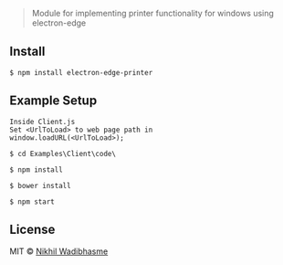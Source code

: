 
> Module for implementing printer functionality for windows using electron-edge

## Install

```
$ npm install electron-edge-printer
```
## Example Setup

```
Inside Client.js
Set <UrlToLoad> to web page path in 
window.loadURL(<UrlToLoad>);

$ cd Examples\Client\code\

$ npm install 

$ bower install 

$ npm start 

```

## License

MIT © [Nikhil Wadibhasme](https://www.npmjs.com/package/electron-edge-printer)
